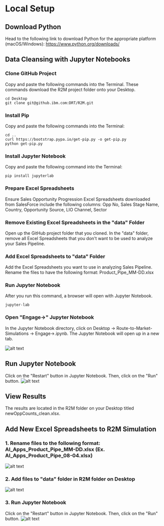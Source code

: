 # Local Setup

## Download Python
Head to the following link to download Python for the appropriate platform (macOS/Windows): https://www.python.org/downloads/

## Data Cleansing with Jupyter Notebooks
### Clone GitHub Project
Copy and paste the following commands into the Terminal. These commands download the R2M project folder onto your Desktop.
```Shell
cd Desktop
git clone git@github.ibm.com:DRT/R2M.git

```

### Install Pip
Copy and paste the following commands into the Terminal:
```Shell
cd ..
curl https://bootstrap.pypa.io/get-pip.py -o get-pip.py
python get-pip.py
```

### Install Jupyter Notebook
Copy and paste the following command into the Terminal:
```Shell
pip install jupyterlab

```

### Prepare Excel Spreadsheets
Ensure Sales Opportunity Progression Excel Spreadsheets downloaded from SalesForce include the following columns: Opp No, Sales Stage Name, Country, Opportunity Source, LIO Channel, Sector

### Remove Existing Excel Spreadsheets in the "data" Folder 
Open up the GitHub project folder that you cloned. In the "data" folder, remove all Excel Spreadsheets that you don't want to be used to analyze your Sales Pipeline.

### Add Excel Spreadsheets to "data" Folder
Add the Excel Spreadsheets you want to use in analyzing Sales Pipeline. 
Rename the files to have the following format: Product_Pipe_MM-DD.xlsx 


### Run Jupyter Notebook
After you run this command, a browser will open with Jupyter Notebook.
```Shell
jupyter-lab
```

### Open "Engage->" Jupyter Notebook
In the Jupyter Notebook directory, click on Desktop -> Route-to-Market-Simulations -> Engage->.ipynb.
The Jupyter Notebook will open up in a new tab.

![alt text](https://github.ibm.com/DRT/R2M/blob/dev/docs/Jupyter_Notebook_Directory.png)


## Run Jupyter Notebook
Click on the "Restart" button in Jupyter Notebook.
Then, click on the "Run" button.
![alt text](https://github.ibm.com/DRT/R2M/blob/dev/docs/Jupyter_Notebook.png)


## View Results
The results are located in the R2M folder on your Desktop titled newOppCounts_clean.xlsx.

## Add New Excel Spreadsheets to R2M Simulation
### 1. Rename files to the following format: AI_Apps_Product_Pipe_MM-DD.xlsx (Ex. AI_Apps_Product_Pipe_08-04.xlsx)
![alt text](https://github.ibm.com/DRT/R2M/blob/dev/docs/Example_File.png)

### 2. Add files to "data" folder in R2M folder on Desktop
![alt text](https://github.ibm.com/DRT/R2M/blob/dev/docs/R2M_data.png)

### 3. Run Jupyter Notebook
Click on the "Restart" button in Jupyter Notebook.
Then, click on the "Run" button.
![alt text](https://github.ibm.com/DRT/R2M/blob/dev/docs/Jupyter_Notebook.png)

